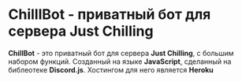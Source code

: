 # ChilllBot - приватный бот для сервера Just Chilling
**ChillBot** - это приватный бот для сервера **Just Chilling**, с большим набором функций. Созданный на языке **JavaScript**, сделанный на библеотеке **Discord.js**.
Хостингом для него является **Heroku**
